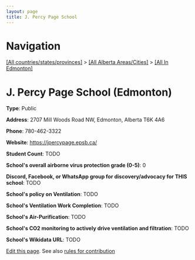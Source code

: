 ```yaml
---
layout: page
title: J. Percy Page School
---
```

# Navigation

[[All countries/states/provinces]](../../..) > [[All Alberta Areas/Cities]](../..) > [[All In Edmonton]](..)

# J. Percy Page School (Edmonton)

**Type**: Public

**Address**: 2707 Mill Woods Road NW, Edmonton, Alberta T6K 4A6

**Phone**: 780-462-3322

**Website**: <https://jpercypage.epsb.ca/>

**Student Count**: TODO

**School's overall airborne virus protection grade (0-5)**: 0

**Discord, Facebook, or WhatsApp group for discovery/advocacy for THIS school**: TODO

**School's policy on Ventilation**: TODO

**School's Ventilation Work Completion**: TODO

**School's Air-Purification**: TODO

**School's CO2 monitoring to actively drive ventilation and filtration**: TODO

**School's Wikidata URL**: TODO


[Edit this page](https://github.com/ventilate-schools/AB/edit/main/./Edmonton/J._Percy_Page_School.md). See also [rules for contribution](../../../contribution-rules/)